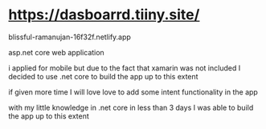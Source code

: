 # https://dasboarrd.tiiny.site/

blissful-ramanujan-16f32f.netlify.app

asp.net core web application

i applied for mobile but due to the fact that xamarin was not included I decided to use .net core to build the app up to this extent

if given more time I will love love to add some intent functionality in the app


with my little knowledge in .net core in less than 3 days I was able to build the app up to this extent
